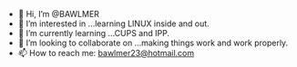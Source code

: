 - 👋 Hi, I’m @BAWLMER
- 👀 I’m interested in ...learning LINUX inside and out.
- 🌱 I’m currently learning ...CUPS and IPP.
- 💞️ I’m looking to collaborate on ...making things work and work properly.
- 📫 How to reach me: bawlmer23@hotmail.com

<!---
BAWLMER/BAWLMER is a ✨ special ✨ repository because its `README.md` (this file) appears on your GitHub profile.
You can click the Preview link to take a look at your changes.
--->

